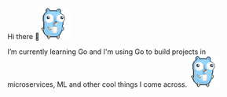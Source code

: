 Hi there 👋![alt text](https://github.com/jnprogrammer/jnprogrammer/blob/master/gifs/gophercoffee.gif?raw=true)

I’m currently learning Go and I'm using Go to build projects in microservices, ML and other cool things I come across. 
![alt text](https://github.com/jnprogrammer/jnprogrammer/blob/master/gifs/gophercoffee.gif?raw=true)

<!-- https://github.com/jnprogrammer/jnprogrammer
https://github.com/jnprogrammer/jnprogrammer/blob/master/gifs/gophercoffee.gif
**jnprogrammer/jnprogrammer** is a ✨ _special_ ✨ repository because its `README.md` (this file) appears on your GitHub profile.

Here are some ideas to get you started:

- 🔭 I’m currently working on ...
###- 🌱 I’m currently learning Go and I'm using Go to build projects in microservices, ML and other cool things I come across. 
- 👯 I’m looking to collaborate on ...
- 🤔 I’m looking for help with ...
- 💬 Ask me about ...
- 📫 How to reach me: ...
- 😄 Pronouns: ...
- ⚡ Fun fact: ...
-->
